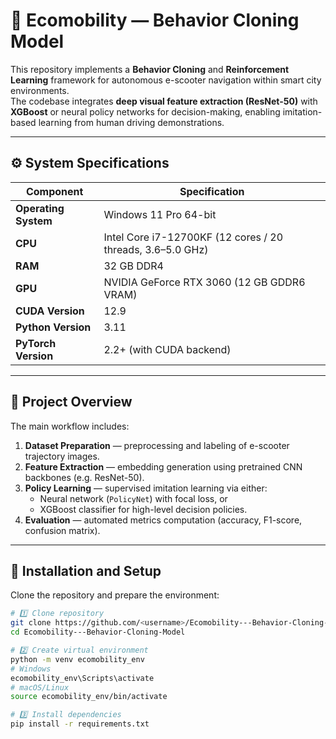 # 🛴 Ecomobility — Behavior Cloning Model

This repository implements a **Behavior Cloning** and **Reinforcement Learning** framework for autonomous e-scooter navigation within smart city environments.  
The codebase integrates **deep visual feature extraction (ResNet-50)** with **XGBoost** or neural policy networks for decision-making, enabling imitation-based learning from human driving demonstrations.

---

## ⚙️ System Specifications

| Component | Specification |
|------------|---------------|
| **Operating System** | Windows 11 Pro 64-bit |
| **CPU** | Intel Core i7-12700KF (12 cores / 20 threads, 3.6–5.0 GHz) |
| **RAM** | 32 GB DDR4 |
| **GPU** | NVIDIA GeForce RTX 3060 (12 GB GDDR6 VRAM) |
| **CUDA Version** | 12.9 |
| **Python Version** | 3.11 |
| **PyTorch Version** | 2.2+ (with CUDA backend) |

---

## 🧠 Project Overview

The main workflow includes:

1. **Dataset Preparation** — preprocessing and labeling of e-scooter trajectory images.
2. **Feature Extraction** — embedding generation using pretrained CNN backbones (e.g. ResNet-50).
3. **Policy Learning** — supervised imitation learning via either:
   - Neural network (`PolicyNet`) with focal loss, or  
   - XGBoost classifier for high-level decision policies.
4. **Evaluation** — automated metrics computation (accuracy, F1-score, confusion matrix).

---

## 🚀 Installation and Setup

Clone the repository and prepare the environment:

```bash
# 1️⃣ Clone repository
git clone https://github.com/<username>/Ecomobility---Behavior-Cloning-Model.git
cd Ecomobility---Behavior-Cloning-Model

# 2️⃣ Create virtual environment
python -m venv ecomobility_env
# Windows
ecomobility_env\Scripts\activate
# macOS/Linux
source ecomobility_env/bin/activate

# 3️⃣ Install dependencies
pip install -r requirements.txt

